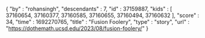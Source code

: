 {
  "by" : "rohansingh",
  "descendants" : 7,
  "id" : 37159887,
  "kids" : [ 37160654, 37160377, 37160585, 37160655, 37160494, 37160632 ],
  "score" : 34,
  "time" : 1692270765,
  "title" : "Fusion Foolery",
  "type" : "story",
  "url" : "https://dothemath.ucsd.edu/2023/08/fusion-foolery/"
}
